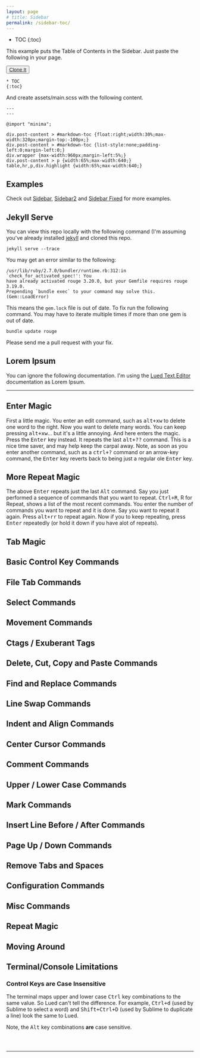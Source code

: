 ```yaml
---
layout: page
# title: Sidebar
permalink: /sidebar-toc/
---
```


* TOC
{:toc}

This example puts the Table of Contents in the Sidebar.  Just
paste the following in your page.


<button class="favorite styled" type="button">
  <a href="https://github.com/jwrr/minima-sidebar">Clone It</a>
</button>


```
* TOC
{:toc}
```

And create assets/main.scss with the following content.

```
---
---

@import "minima";

div.post-content > #markdown-toc {float:right;width:30%;max-width:320px;margin-top:-100px;}
div.post-content > #markdown-toc {list-style:none;padding-left:0;margin-left:0;}
div.wrapper {max-width:960px;margin-left:5%;}
div.post-content > p {width:65%;max-width:640;}
table,hr,p,div.highlight {width:65%;max-width:640;}
```

Examples
--------
Check out [Sidebar](/sidebar-toc), [Sidebar2](/sidebar-toc2) and [Sidebar Fixed](/sidebar-fixed) for more 
examples.

Jekyll Serve
------------

You can view this repo locally with the following command (I'm assuming you've
already installed [jekyll](https://jekyllrb.com/docs/) and cloned this repo.

```
jekyll serve --trace
```

You may get an error similar to the following:

```
/usr/lib/ruby/2.7.0/bundler/runtime.rb:312:in `check_for_activated_spec!': You 
have already activated rouge 3.20.0, but your Gemfile requires rouge 3.19.0. 
Prepending `bundle exec` to your command may solve this. (Gem::LoadError)
```

This means the `gem.lock` file is out of date.  To fix run the following 
command.  You may have to iterate multiple times if more than one gem is 
out of date.

```
bundle update rouge
```

Please send me a pull request with your fix.


Lorem Ipsum
-----------

You can ignore the following documentation.  I'm using the
[Lued Text Editor](https://jwrr.github.io/lued/)
documentation as Lorem Ipsum.


<hr>


Enter Magic
-------------------

First a little magic.  You enter an edit command, such as <kbd>alt+xw</kbd> to 
delete one word to the right.  Now you want to delete many words.  You
can keep pressing <kbd>alt+xw</kbd>... but it's a little annoying.  And here
enters the magic.  Press the <kbd>Enter</kbd> key instead. It repeats the
last <kbd>alt+??</kbd> command. This is a nice time saver, and may help keep the
carpal away.  Note, as soon as you enter another command, such as a <kbd>ctrl+?</kbd>
command or an arrow-key command, the <kbd>Enter</kbd> key reverts back to
being just a regular ole <kbd>Enter</kbd> key.

More Repeat Magic
-----------------
The above <kbd>Enter</kbd> repeats just the last <kbd>Alt</kbd> command.  Say
you just performed a sequence of commands that you want to repeat. <kbd>Ctrl+R</kbd>,
R for Repeat, shows a list of the most recent commands.  You enter the number of
commands you want to repeat and it is done.  Say you want to repeat it again.
Press <kbd>alt+rr</kbd> to repeat again.  Now if you to keep repeating, press
<kbd>Enter</kbd> repeatedly (or hold it down if you have alot of repeats).


Tab Magic
-----------------


Basic Control Key Commands
--------------------------

File Tab Commands
-----

Select Commands
-----

Movement Commands
-----

Ctags / Exuberant Tags
-----

Delete, Cut, Copy and Paste Commands
-----

Find and Replace Commands
-----

Line Swap Commands
-----

Indent and Align Commands
-----

Center Cursor Commands
-----

Comment Commands
-----

Upper / Lower Case Commands
-----

Mark Commands
-----

Insert Line Before / After Commands
-----

Page Up / Down Commands
-----

Remove Tabs and Spaces
-----

Configuration Commands
-----

Misc Commands
-----


Repeat Magic
-----------


Moving Around
-----------


Terminal/Console Limitations
--------------------

### Control Keys are Case Insensitive

The terminal maps upper and lower case <kbd>Ctrl</kbd>
key combinations to the same value.  So Lued can't
tell the difference.  For example, <kbd>Ctrl+d</kbd> (used by
Sublime to select a word) and <kbd>Shift+Ctrl+D</kbd>
(used by Sublime to duplicate a line) look the same to Lued.

Note, the <kbd>Alt</kbd> key combinations **are** case sensitive.


<hr style="margin-top:4em;">







